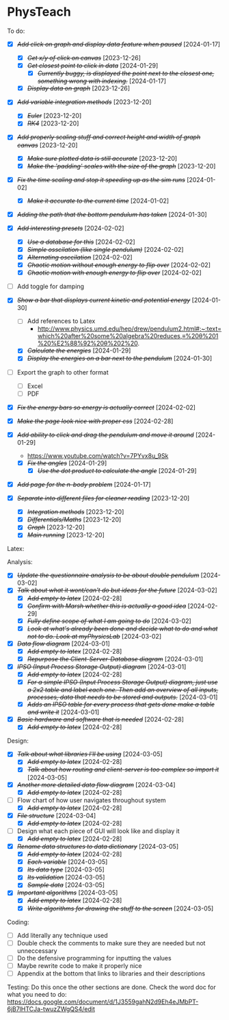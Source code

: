 # PhysTeach

To do:

- [X] ~~*Add click on graph and display data feature when paused*~~ [2024-01-17]
    - [X] ~~*Get x/y of click on canvas*~~ [2023-12-26]
    - [X] ~~*Get closest point to click in data*~~ [2024-01-29]
        - [X] ~~*Currently buggy, is displayed the point next to the closest one, something wrong with indexing.*~~ [2024-01-17]    
    - [X] ~~*Display data on graph*~~ [2023-12-26]

- [X] ~~*Add variable integration methods*~~ [2023-12-20]
    - [X] ~~*Euler*~~ [2023-12-20]
    - [X] ~~*RK4*~~ [2023-12-20]

- [X] ~~*Add properly scaling stuff and correct height and width of graph canvas*~~ [2023-12-20]
    - [X] ~~*Make sure plotted data is still accurate*~~ [2023-12-20] 
    - [X] ~~*Make the 'padding' scales with the size of the graph*~~ [2023-12-20]

- [X] ~~*Fix the time scaling and stop it speeding up as the sim runs*~~ [2024-01-02]
    - [X] ~~*Make it accurate to the current time*~~ [2024-01-02]

- [X] ~~*Adding the path that the bottom pendulum has taken*~~ [2024-01-30]

- [X] ~~*Add interesting presets*~~ [2024-02-02]
    - [X] ~~*Use a database for this*~~ [2024-02-02]
    - [X] ~~*Simple osscilation (like single pendulum)*~~ [2024-02-02]
    - [X] ~~*Alternating osccilation*~~ [2024-02-02]
    - [X] ~~*Chaotic motion without enough energy to flip over*~~ [2024-02-02]
    - [X] ~~*Chaotic motion with enough energy to flip over*~~ [2024-02-02]

- [ ] Add toggle for damping

- [X] ~~*Show a bar that displays current kinetic and potential energy*~~ [2024-01-30]
    - [ ] Add references to Latex
        - http://www.physics.umd.edu/hep/drew/pendulum2.html#:~:text=which%20after%20some%20algebra%20reduces,≡%20θ%201%20%E2%88%92%20θ%202%20.
    - [X] ~~*Calculate the energies*~~ [2024-01-29]
    - [X] ~~*Display the energies on a bar next to the pendulum*~~ [2024-01-30]

- [ ] Export the graph to other format
    - [ ] Excel
    - [ ] PDF

- [X] ~~*Fix the energy bars so energy is actually correct*~~ [2024-02-02]

- [X] ~~*Make the page look nice with proper css*~~ [2024-02-28]

- [X] ~~*Add ability to click and drag the pendulum and move it around*~~ [2024-01-29]
    - https://www.youtube.com/watch?v=7PYvx8u_9Sk 
    - [X] ~~*Fix the angles*~~ [2024-01-29]
        - [X] ~~*Use the dot product to calculate the angle*~~ [2024-01-29]
    
- [X] ~~*Add page for the n-body problem*~~ [2024-01-17]

- [X] ~~*Separate into different files for cleaner reading*~~ [2023-12-20]
    - [X] ~~*Integration methods*~~ [2023-12-20]
    - [X] ~~*Differentials/Maths*~~ [2023-12-20]
    - [X] ~~*Graph*~~ [2023-12-20]
    - [X] ~~*Main running*~~ [2023-12-20]

Latex:

Analysis:
- [X] ~~*Update the questionnaire analysis to be about double pendulum*~~ [2024-03-02]
- [X] ~~*Talk about what it wont/can't do but ideas for the future*~~ [2024-03-02]
    - [X] ~~*Add empty to latex*~~ [2024-02-28]
    - [X] ~~*Confirm with Marsh whether this is actually a good idea*~~ [2024-02-29]
    - [X] ~~*Fully define scope of what I am going to do*~~ [2024-03-02]
    - [X] ~~*Look at what's already been done and decide what to do and what not to do. Look at myPhysicsLab*~~ [2024-03-02]
- [X] ~~*Data flow diagram*~~ [2024-03-01]
    - [X] ~~*Add empty to latex*~~ [2024-02-28]
    - [X] ~~*Repurpose the Client-Server-Database diagram*~~ [2024-03-01]
- [X] ~~*IPSO (Input Process Storage Output) diagram*~~ [2024-03-01]
    - [X] ~~*Add empty to latex*~~ [2024-02-28]
    - [X] ~~*For a simple IPSO (Input Process Storage Output) diagram, just use a 2x2 table and label each one. Then add an overview of all inputs, processes, data that needs to be stored and outputs.*~~ [2024-03-01]
    - [X] ~~*Adds an IPSO table for every process that gets done make a table and write it*~~ [2024-03-01]
- [X] ~~*Basic hardware and software that is needed*~~ [2024-02-28]
    - [X] ~~*Add empty to latex*~~ [2024-02-28]

Design:
- [X] ~~*Talk about what libraries I'll be using*~~ [2024-03-05]
    - [X] ~~*Add empty to latex*~~ [2024-02-28]
    - [X] ~~*Talk about how routing and client-server is too complex so import it*~~ [2024-03-05]
- [X] ~~*Another more detailed data flow diagram*~~ [2024-03-04]
    - [X] ~~*Add empty to latex*~~ [2024-02-28]
- [ ] Flow chart of how user navigates throughout system
    - [X] ~~*Add empty to latex*~~ [2024-02-28]
- [X] ~~*File structure*~~ [2024-03-04]
    - [X] ~~*Add empty to latex*~~ [2024-02-28]
- [ ] Design what each piece of GUI will look like and display it
    - [X] ~~*Add empty to latex*~~ [2024-02-28]
- [X] ~~*Rename data structures to data dictionary*~~ [2024-03-05]
    - [X] ~~*Add empty to latex*~~ [2024-02-28]
    - [X] ~~*Each variable*~~ [2024-03-05]
    - [X] ~~*Its data type*~~ [2024-03-05]
    - [X] ~~*Its validation*~~ [2024-03-05]
    - [X] ~~*Sample data*~~ [2024-03-05]
- [X] ~~*Important algorithms*~~ [2024-03-05]
    - [X] ~~*Add empty to latex*~~ [2024-02-28]
    - [X] ~~*Write algorithms for drawing the stuff to the screen*~~ [2024-03-05]

Coding:
- [ ] Add literally any technique used
- [ ] Double check the comments to make sure they are needed but not unneccessary
- [ ] Do the defensive programming for inputting the values
- [ ] Maybe rewrite code to make it properly nice
- [ ] Appendix at the bottom that links to libraries and their descriptions

Testing:
Do this once the other sections are done.
Check the word doc for what you need to do:
https://docs.google.com/document/d/1J3559gahN2d9Eh4eJMbPT-6jB7lHTCJa-twuzZWgQS4/edit